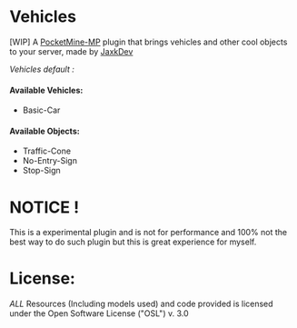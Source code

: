 # Vehicles
[WIP] A [PocketMine-MP](https://github.com/pmmp/PocketMine-MP) plugin that brings vehicles and other cool objects to your server, made by [JaxkDev](https://github.com/JaxkDev)

_Vehicles default :_
#### Available Vehicles:
- Basic-Car

#### Available Objects:
- Traffic-Cone
- No-Entry-Sign
- Stop-Sign


# NOTICE !
This is a experimental plugin and is not for performance and 100% not the best way to do such plugin but this is great experience for myself.

# License:
*ALL* Resources (Including models used) and code provided is licensed under the Open Software License ("OSL") v. 3.0